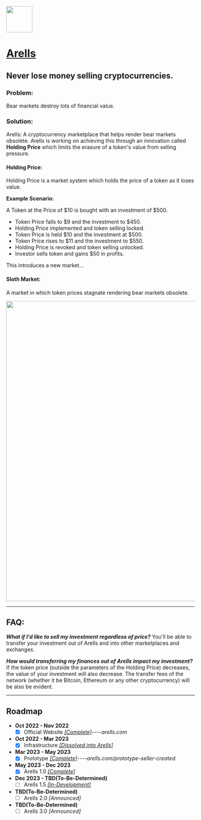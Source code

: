 <img src="https://github.com/Ecare-Exchange/Arells/blob/main/Art/General/Arells-Icon-Ebony.png" width="70px"> 

# [Arells](https://arells.com)
## Never lose money selling cryptocurrencies.

### Problem:
Bear markets destroy lots of financial value.

### Solution:
Arells: A cryptocurrency marketplace that helps render bear markets obsolete. Arells is working on achieving this through an innovation called **Holding Price** which limits the erasure of a token's value from selling pressure.

#### Holding Price:
Holding Price is a market system which holds the price of a token as it loses value.

**Example Scenario:**

A Token at the Price of $10 is bought with an investment of $500.
- Token Price falls to $9 and the investment to $450.
- Holding Price implemented and token selling locked.
- Token Price is held $10 and the investment at $500.
- Token Price rises to $11 and the investment to $550.
- Holding Price is revoked and token selling unlocked.
- Investor sells token and gains $50 in profits.

This introduces a new market…

#### Sloth Market:

A market in which token prices stagnate rendering bear markets obsolete.

<img src="https://github.com/Art-Sells/Arells/assets/51394348/49591992-3d46-4200-80c6-b0656d741c1c" width="800px"> 

_______________________________________________________________________

## FAQ:

***What if I'd like to sell my investment regardless of price?***
You'll be able to transfer your investment out of Arells and into other marketplaces and exchanges.

***How would transferring my finances out of Arells impact my investment?***
If the token price (outside the parameters of the Holding Price) decreases, the value of your investment will also decrease. The transfer fees of the network (whether it be Bitcoin, Ethereum or any other cryptocurrency) will be also be evident.

_______________________________________________________________________

## Roadmap

- **Oct 2022 - Nov 2022**
  - [X] Official Website *[[Complete]](https://arells.com)*----*arells.com* 

- **Oct 2022 - Mar 2023**
   - [X] Infrastructure *[[Dissolved into Arells]](https://github.com/Ecare-Exchange/infrastructure)*

- **Mar 2023 - May 2023**
  - [X] Prototype *[[Complete]](https://arells.com/prototype-seller-created)*----*arells.com/prototype-seller-created*
 
- **May 2023 - Dec 2023**
  - [X] Arells 1.0 *[[Complete]](https://arells.com)*
 
- **Dec 2023 - TBD(To-Be-Determined)**
  - [ ] Arells 1.5 *[[In-Development]](https://github.com/Art-Sells/Arells/blob/test/Build-Notes.md)*
 
- **TBD(To-Be-Determined)**
  - [ ] Arells 2.0 *[Announced]*
 
- **TBD(To-Be-Determined)**
  - [ ] Arells 3.0 *[Announced]*
